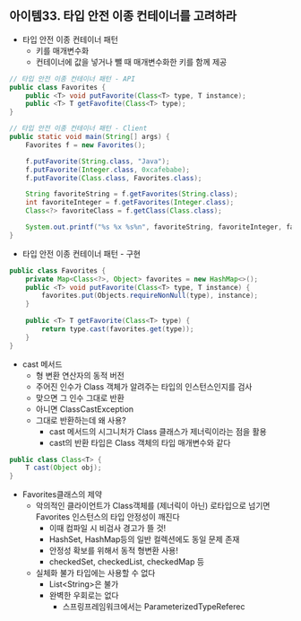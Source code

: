 ## 아이템33. 타입 안전 이종 컨테이너를 고려하라
* 타입 안전 이종 컨테이너 패턴
	* 키를 매개변수화
	* 컨테이너에 값을 넣거나 뺄 때 매개변수화한 키를 함께 제공
```java
// 타입 안전 이종 컨테이너 패턴 - API
public class Favorites {
	public <T> void putFavorite(Class<T> type, T instance);
	public <T> T getFavofite(Class<T> type);
}
```
```java
// 타입 안전 이종 컨테이너 패턴 - Client
public static void main(String[] args) {
	Favorites f = new Favorites();

	f.putFavorite(String.class, "Java");
	f.putFavorite(Integer.class, 0xcafebabe);
	f.putFavorite(Class.class, Favorites.class);

	String favoriteString = f.getFavorites(String.class);
	int favoriteInteger = f.getFavorites(Integer.class);
	Class<?> favoriteClass = f.getClass(Class.class);

	System.out.printf("%s %x %s%n", favoriteString, favoriteInteger, favoriteClass.getName());
}
```
* 타입 안전 이종 컨테이너 패턴 - 구현
```java
public class Favorites {
	private Map<Class<?>, Object> favorites = new HashMap<>();
	public <T> void putFavorite(Class<T> type, T instance) {
		favorites.put(Objects.requireNonNull(type), instance);
	}
	
	public <T> T getFavorite(Class<T> type) {
		return type.cast(favorites.get(type));
	}
}
```
* cast 메서드
	* 형 변환 연산자의 동적 버전
	* 주어진 인수가 Class 객체가 알려주는 타입의 인스턴스인지를 검사
	* 맞으면 그 인수 그대로 반환
	* 아니면 ClassCastException
	* 그대로 반환하는데 왜 사용?
		* cast 메서드의 시그니처가 Class 클래스가 제너릭이라는 점을 활용
		* cast의 반환 타입은 Class 객체의 타입 매개변수와 같다
```java
public class Class<T> {
	T cast(Object obj);
}
```
* Favorites클래스의 제약
	* 악의적인 클라이언트가 Class객체를 (제너릭이 아닌) 로타입으로 넘기면 Favorites 인스턴스의 타입 안정성이 깨진다
		* 이때 컴파일 시 비검사 경고가 뜰 것!
		* HashSet, HashMap등의 일반 컬렉션에도 동일 문제 존재
		* 안정성 확보를 위해서 동적 형변환 사용!
		* checkedSet, checkedList, checkedMap 등
	* 실체화 불가 타입에는 사용할 수 없다
		* List&lt;String&gt;은 불가
		* 완벽한 우회로는 없다
			* 스프링프레임워크에서는 ParameterizedTypeReferec
<!--stackedit_data:
eyJoaXN0b3J5IjpbLTE1MDQ4MTE4NDVdfQ==
-->